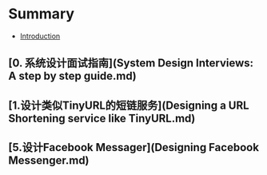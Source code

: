 # Summary

* [Introduction](README.md)

## [0. 系统设计面试指南](System Design Interviews: A step by step guide.md)

## [1.设计类似TinyURL的短链服务](Designing a URL Shortening service like  TinyURL.md)

## [5.设计Facebook Messager](Designing Facebook Messenger.md)
